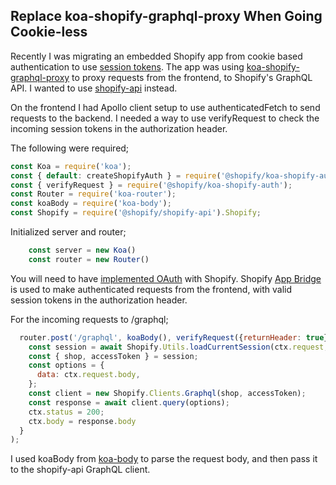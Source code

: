 ## Replace koa-shopify-graphql-proxy When Going Cookie-less

Recently I was migrating an embedded Shopify app from cookie based authentication to use [session tokens](https://shopify.dev/apps/auth/oauth/session-tokens). The app was using [koa-shopify-graphql-proxy](https://www.npmjs.com/package/@shopify/koa-shopify-graphql-proxy) to proxy requests from the frontend, to Shopify's GraphQL API. I wanted to use [shopify-api](https://www.npmjs.com/package/@shopify/shopify-api) instead.

On the frontend I had Apollo client setup to use authenticatedFetch to send requests to the backend. I needed a way to use verifyRequest to check the incoming session tokens in the authorization header. 

The following were required;

```javascript
const Koa = require('koa');
const { default: createShopifyAuth } = require('@shopify/koa-shopify-auth');
const { verifyRequest } = require('@shopify/koa-shopify-auth');
const Router = require('koa-router');
const koaBody = require('koa-body');
const Shopify = require('@shopify/shopify-api').Shopify;

``` 

Initialized server and router;

```javascript
    const server = new Koa()
    const router = new Router()
``` 

You will need to have [implemented OAuth](https://shopify.dev/apps/auth/oauth) with Shopify. Shopify [App Bridge](https://shopify.dev/apps/tools/app-bridge) is used to make authenticated requests from the frontend, with valid session tokens in the authorization header.

For the incoming requests to /graphql;

```javascript
  router.post('/graphql', koaBody(), verifyRequest({returnHeader: true}), async (ctx) => {
    const session = await Shopify.Utils.loadCurrentSession(ctx.request, ctx.response, false);
    const { shop, accessToken } = session;
    const options = {
      data: ctx.request.body,
    };
    const client = new Shopify.Clients.Graphql(shop, accessToken);
    const response = await client.query(options);
    ctx.status = 200;
    ctx.body = response.body
  }
);
``` 

I used koaBody from [koa-body](https://www.npmjs.com/package/koa-body) to parse the request body, and then pass it to the shopify-api GraphQL client.




